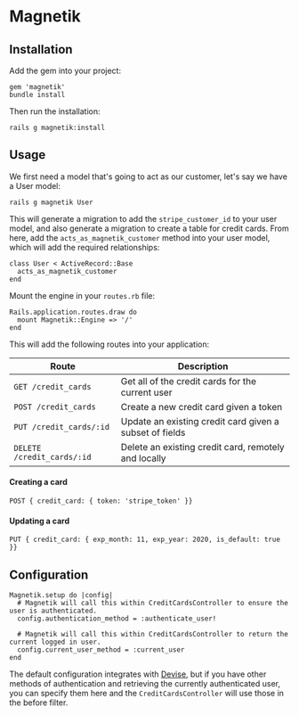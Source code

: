 # Magnetik

## Installation

Add the gem into your project:

```
gem 'magnetik'
bundle install
```

Then run the installation:
```
rails g magnetik:install
```

## Usage

We first need a model that's going to act as our customer, let's say we have a User model:

```
rails g magnetik User
```

This will generate a migration to add the `stripe_customer_id` to your user model, and also generate a migration to create a table for credit cards. From here, add the `acts_as_magnetik_customer` method into your user model, which will add the required relationships:

```
class User < ActiveRecord::Base
  acts_as_magnetik_customer
end
```

Mount the engine in your `routes.rb` file:
```
Rails.application.routes.draw do
  mount Magnetik::Engine => '/'
end
```

This will add the following routes into your application:

| Route                       | Description                                               |
|-----------------------------|-----------------------------------------------------------|
| `GET /credit_cards`         | Get all of the credit cards for the current user          |
| `POST /credit_cards`        | Create a new credit card given a token                    |
| `PUT /credit_cards/:id`     | Update an existing credit card given a subset of fields   |
| `DELETE /credit_cards/:id`  | Delete an existing credit card, remotely and locally      |

#### Creating a card
```
POST { credit_card: { token: 'stripe_token' }}
```

#### Updating a card
```
PUT { credit_card: { exp_month: 11, exp_year: 2020, is_default: true }}
```

## Configuration

```
Magnetik.setup do |config|
  # Magnetik will call this within CreditCardsController to ensure the user is authenticated.
  config.authentication_method = :authenticate_user!

  # Magnetik will call this within CreditCardsController to return the current logged in user.
  config.current_user_method = :current_user
end

```

The default configuration integrates with [Devise](https://github.com/plataformatec/devise), but if you have other methods of authentication and retrieving the currently authenticated user, you can specify them here and the `CreditCardsController` will use those in the before filter.